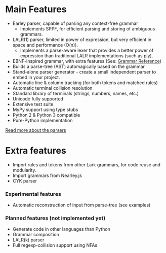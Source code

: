 # Main Features
 - Earley parser, capable of parsing any context-free grammar
   - Implements SPPF, for efficient parsing and storing of ambiguous grammars.
 - LALR(1) parser, limited in power of expression, but very efficient in space and performance (O(n)).
   - Implements a parse-aware lexer that provides a better power of expression than traditional LALR implementations (such as ply).
 - EBNF-inspired grammar, with extra features (See: [Grammar Reference](grammar.md))
 - Builds a parse-tree (AST) automagically based on the grammar
 - Stand-alone parser generator - create a small independent parser to embed in your project.
 - Automatic line & column tracking (for both tokens and matched rules)
 - Automatic terminal collision resolution
 - Standard library of terminals (strings, numbers, names, etc.)
 - Unicode fully supported
 - Extensive test suite
 - MyPy support using type stubs
 - Python 2 & Python 3 compatible
 - Pure-Python implementation

[Read more about the parsers](parsers.md)

# Extra features

  - Import rules and tokens from other Lark grammars, for code reuse and modularity.
  - Import grammars from Nearley.js
  - CYK parser

### Experimental features
  - Automatic reconstruction of input from parse-tree (see examples)

### Planned features (not implemented yet)
 - Generate code in other languages than Python
 - Grammar composition
 - LALR(k) parser
 - Full regexp-collision support using NFAs
